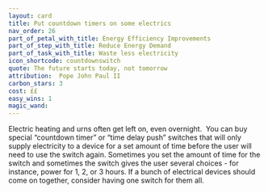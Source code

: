 ```yaml
---
layout: card
title: Put countdown timers on some electrics
nav_order: 26
part_of_petal_with_title: Energy Efficiency Improvements
part_of_step_with_title: Reduce Energy Demand
part_of_task_with_title: Waste less electricity
icon_shortcode: countdownswitch
quote: The future starts today, not tomorrow
attribution:  Pope John Paul II
carbon_stars: 3
cost: ££
easy_wins: 1
magic_wand: 
---
```


<p>Electric heating and urns often get left on, even overnight.  You can buy special “countdown timer” or “time delay push” switches that will only supply electricity to a device for a set amount of time before the user will need to use the switch again. Sometimes you set the amount of time for the switch and sometimes the switch gives the user several choices - for instance, power for 1, 2, or 3 hours. If a bunch of electrical devices should come on together, consider having one switch for them all.</p> 
